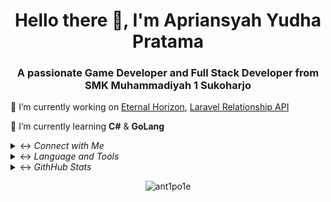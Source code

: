 <h1 align="center">Hello there 👋, I'm Apriansyah Yudha Pratama</h1>
<h3 align="center">A passionate Game Developer and Full Stack Developer from SMK Muhammadiyah 1 Sukoharjo</h3>

🔭 I’m currently working on [Eternal Horizon](https://github.com/ant1po1e/Eternal-Horizons), [Laravel Relationship API](belajar-laravel.test)

🌱 I’m currently learning **C#** & **GoLang**

<details>
<summary><-> <i>Connect with Me</i></summary>
<br>
  <p align="left">
    <a href="https://twitter.com/apolantipole" target="blank">
      <img align="center" src="https://icongr.am/fontawesome/twitter.svg?size=128&color=ffffff" alt="apolantipole" height="30" width="40" />
    </a>
    <a href="https://instagram.com/_ant1po1e" target="blank">
      <img align="center" src="https://icongr.am/fontawesome/instagram.svg?size=128&color=ffffff" alt="_ant1po1e" height="30" width="40" />
    </a>
    <a href="https://youtube.com/@ant1po1e" target="blank">
      <img align="center" src="https://icongr.am/fontawesome/youtube-play.svg?size=128&color=ffffff" alt="ant1po1e" height="30" width="40" /> 
    </a>
  </p>
</details>

<details>
<summary><-> <i>Language and Tools</i></summary>
<br>
  <p align="left">  
    <img src="https://cdn.jsdelivr.net/gh/devicons/devicon/icons/html5/html5-plain.svg" width="40" height="40"/>      
    <img src="https://cdn.jsdelivr.net/gh/devicons/devicon/icons/css3/css3-plain.svg" width="40" height="40"/> 
    <img src="https://cdn.jsdelivr.net/gh/devicons/devicon/icons/javascript/javascript-plain.svg" width="40" height="40"/>
    <img src="https://cdn.jsdelivr.net/gh/devicons/devicon/icons/csharp/csharp-plain.svg" width="40" height="40"/> 
    <img src="https://cdn.jsdelivr.net/gh/devicons/devicon/icons/php/php-plain.svg" width="40" height="40"/>
    <img src="https://cdn.jsdelivr.net/gh/devicons/devicon/icons/postgresql/postgresql-plain.svg" width="40" height="40"/>       
    <img src="https://cdn.jsdelivr.net/gh/devicons/devicon/icons/docker/docker-plain.svg" width="40" height="40"/>
    <img src="https://cdn.jsdelivr.net/gh/devicons/devicon/icons/go/go-original-wordmark.svg" width="40" height="40"/> 
    <img src="https://cdn.jsdelivr.net/gh/devicons/devicon/icons/laravel/laravel-plain.svg" width="40" height="40"/>
    <img src="https://cdn.jsdelivr.net/gh/devicons/devicon/icons/bootstrap/bootstrap-original.svg" width="40" height="40"/> 
    <img src="https://cdn.jsdelivr.net/gh/devicons/devicon/icons/tailwindcss/tailwindcss-plain.svg" width="40" height="40"/>  
    <img src="https://cdn.jsdelivr.net/gh/devicons/devicon/icons/unity/unity-original.svg" width="40" height="40"/> 
  </p>
</details>

<details>
<summary><-> <i>GithHub Stats</i></summary>
<br>
  <p>
    <img align="centert" src="https://github-readme-stats.vercel.app/api/top-langs?username=ant1po1e&show_icons=true&locale=en&layout=compact" alt="ant1po1e" />
  </p>

<p>
  <img align="center" src="https://github-readme-stats.vercel.app/api?username=ant1po1e&show_icons=true&locale=en" alt="ant1po1e" />
</p>
</details>

<p align="center"> <img src="https://komarev.com/ghpvc/?username=ant1po1e&label=Profile%20views&color=0e75b6&style=flat" alt="ant1po1e" /> </p>
